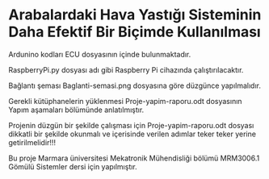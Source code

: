 # Arabalardaki Hava Yastığı Sisteminin Daha Efektif Bir Biçimde Kullanılması

Ardunino kodları ECU dosyasının içinde bulunmaktadır.

RaspberryPi.py dosyası adı gibi Raspberry Pi cihazında çalıştırılacaktır.

Bağlantı şeması Baglanti-semasi.png dosyasına göre düzgünce yapılmalıdır.

Gerekli kütüphanelerin yüklenmesi Proje-yapim-raporu.odt dosyasının Yapım aşamaları bölümünde anlatılmıştır. 

Projenin düzgün bir şekilde çalışması için Proje-yapim-raporu.odt dosyası dikkatli bir şekilde okunmalı ve içerisinde verilen adımlar teker teker yerine getirilmelidir!!!

Bu proje Marmara üniversitesi Mekatronik Mühendisliği bölümü MRM3006.1 Gömülü Sistemler dersi için yapılmıştır.
